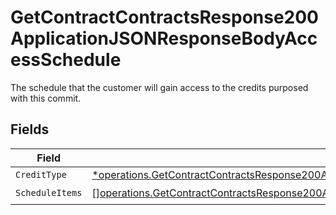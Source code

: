 # GetContractContractsResponse200ApplicationJSONResponseBodyAccessSchedule

The schedule that the customer will gain access to the credits purposed with this commit.


## Fields

| Field                                                                                                                                                                                                            | Type                                                                                                                                                                                                             | Required                                                                                                                                                                                                         | Description                                                                                                                                                                                                      |
| ---------------------------------------------------------------------------------------------------------------------------------------------------------------------------------------------------------------- | ---------------------------------------------------------------------------------------------------------------------------------------------------------------------------------------------------------------- | ---------------------------------------------------------------------------------------------------------------------------------------------------------------------------------------------------------------- | ---------------------------------------------------------------------------------------------------------------------------------------------------------------------------------------------------------------- |
| `CreditType`                                                                                                                                                                                                     | [*operations.GetContractContractsResponse200ApplicationJSONCreditType](../../models/operations/getcontractcontractsresponse200applicationjsoncredittype.md)                                                      | :heavy_minus_sign:                                                                                                                                                                                               | N/A                                                                                                                                                                                                              |
| `ScheduleItems`                                                                                                                                                                                                  | [][operations.GetContractContractsResponse200ApplicationJSONResponseBodyDataInitialScheduleItems](../../models/operations/getcontractcontractsresponse200applicationjsonresponsebodydatainitialscheduleitems.md) | :heavy_check_mark:                                                                                                                                                                                               | N/A                                                                                                                                                                                                              |